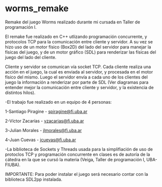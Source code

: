 # worms_remake
Remake del juego Worms realizado durante mi cursada en Taller de programación I.

El remake fue realizado en C++ utlizando programación concurrente, y protocolos TCP para la comunicación entre cliente y servidor. A su vez se hizo uso de un motor físico (Box2D) del lado del servidor para manejar la físicas del juego, y de un motor gráfico (SDL) para renderizar las físicas del juego del lado del cliente. 

Cliente y servidor se comunican vía socket TCP. Cada cliente realiza una acción en el juego, la cual es enviada al servidor, y procesada en el motor físico del mismo. Luego el servidor envía a cada uno de los clientes del juego la información a renderizar por parte de SDL (Ver diagramas para entender mejor la comunicación entre cliente y servidor, y la existencia de distintos hilos).

-El trabajo fue realizado en un equipo de 4 personas:

1-Santiago Piragine - spiragine@fi.uba.ar

2-Víctor Zacarías - vzacarias@fi.uba.ar

3-Julian Morales - jlmorales@fi.uba.ar

4-Juan Cuevas - jcuevas@fi.uba.ar

-La biblioteca de Sockets y Threads usada para la simplifiación de uso de protoclos TCP y programación concurrente en clases es de autoría de la cátedra en la que se cursó la materia (Veiga, Taller de programación I, UBA-FIUBA).


IMPORTANTE: Para poder instalar el juego será necesario contar con la biblioteca SDL2pp instalada.
